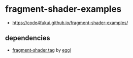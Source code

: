 # fragment-shader-examples
 
- https://code4fukui.github.io/fragment-shader-examples/

## dependencies

- [fragment-shader tag](https://github.com/code4fukui/eggl/blob/main/fragment-shader.js) by [eggl](https://github.com/code4fukui/eggl/)
